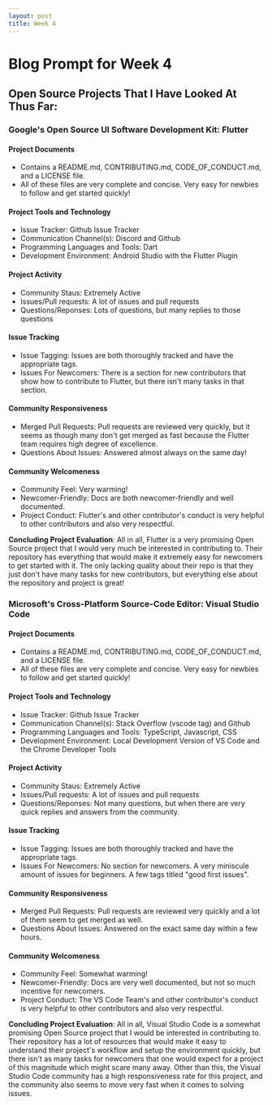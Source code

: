 ```yaml
---
layout: post
title: Week 4
---
```


# Blog Prompt for Week 4  
## Open Source Projects That I Have Looked At Thus Far:
### Google's Open Source UI Software Development Kit: Flutter
#### Project Documents
* Contains a README.md, CONTRIBUTING.md, CODE_OF_CONDUCT.md, and a LICENSE file.
* All of these files are very complete and concise. Very easy for newbies to follow and get started quickly!
#### Project Tools and Technology
* Issue Tracker: Github Issue Tracker
* Communication Channel(s): Discord and Github
* Programming Languages and Tools:  Dart
* Development Environment: Android Studio with the Flutter Plugin
#### Project Activity
* Community Staus: Extremely Active
* Issues/Pull requests: A lot of issues and pull requests
* Questions/Reponses: Lots of questions, but many replies to those questions
#### Issue Tracking
* Issue Tagging: Issues are both thoroughly tracked and have the appropriate tags.
* Issues For Newcomers: There is a section for new contributors that show how to contribute to Flutter, but there isn't many tasks in that section.
#### Community Responsiveness
* Merged Pull Requests: Pull requests are reviewed very quickly, but it seems as though many don't get merged as fast because the Flutter team requires high degree of excellence.
* Questions About Issues: Answered almost always on the same day!
#### Community Welcomeness
* Community Feel: Very warming!
* Newcomer-Friendly: Docs are both newcomer-friendly and well documented.
* Project Conduct: Flutter's and other contributor's conduct is very helpful to other contributors and also very respectful.

**Concluding Project Evaluation**: All in all, Flutter is a very promising Open Source project that I would very much be interested in contributing to. Their repository has everything that would make it extremely easy for newcomers to get started with it. The only lacking quality about their repo is that they just don't have many tasks for new contributors, but everything else about the repository and project is great!

### Microsoft's Cross-Platform Source-Code Editor: Visual Studio Code
#### Project Documents
* Contains a README.md, CONTRIBUTING.md, CODE_OF_CONDUCT.md, and a LICENSE file.
* All of these files are very complete and concise. Very easy for newbies to follow and get started quickly!
#### Project Tools and Technology
* Issue Tracker: Github Issue Tracker
* Communication Channel(s): Stack Overflow (vscode tag) and Github
* Programming Languages and Tools: TypeScript, Javascript, CSS
* Development Environment: Local Development Version of VS Code and the Chrome Developer Tools
#### Project Activity
* Community Staus: Extremely Active
* Issues/Pull requests: A lot of issues and pull requests
* Questions/Reponses: Not many questions, but when there are very quick replies and answers from the community.
#### Issue Tracking
* Issue Tagging: Issues are both thoroughly tracked and have the appropriate tags.
* Issues For Newcomers: No section for newcomers. A very miniscule amount of issues for beginners. A few tags titled "good first issues".
#### Community Responsiveness
* Merged Pull Requests: Pull requests are reviewed very quickly and a lot of them seem to get merged as well.
* Questions About Issues: Answered on the exact same day within a few hours.
#### Community Welcomeness
* Community Feel: Somewhat warming!
* Newcomer-Friendly: Docs are very well documented, but not so much incentive for newcomers.
* Project Conduct: The VS Code Team's and other contributor's conduct is very helpful to other contributors and also very respectful.

**Concluding Project Evaluation**: All in all, Visual Studio Code is a somewhat promising Open Source project that I would be interested in contributing to. Their repository has a lot of resources that would make it easy to understand their project's workflow and setup the environment quickly, but there isn't as many tasks for newcomers that one would expect for a project of this magnitude which might scare many away. Other than this, the Visual Studio Code community has a high responsiveness rate for this project, and the community also seems to move very fast when it comes to solving issues.



